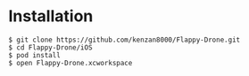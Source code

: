 # Installation


```
$ git clone https://github.com/kenzan8000/Flappy-Drone.git
$ cd Flappy-Drone/iOS
$ pod install
$ open Flappy-Drone.xcworkspace
```
